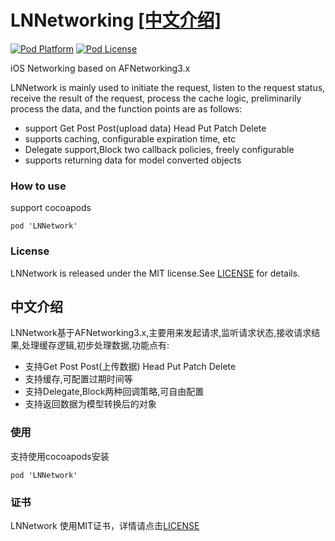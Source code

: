 # LNNetworking [[中文介绍]](https://github.com/lengain/LNNetworking/blob/master/README.md#%E4%B8%AD%E6%96%87%E4%BB%8B%E7%BB%8D)

[![Pod Platform](http://img.shields.io/cocoapods/p/LNNetworking.svg?style=flat)](http://cocoadocs.org/docsets/LNNetworking/)
[![Pod License](http://img.shields.io/cocoapods/l/LNNetworking.svg?style=flat)](https://www.apache.org/licenses/LICENSE-2.0.html)

iOS Networking based on AFNetworking3.x

LNNetwork is mainly used to initiate the request, listen to the request status, receive the result of the request, process the cache logic, preliminarily process the data, and the function points are as follows:

* support Get Post Post(upload data) Head Put Patch Delete
* supports caching, configurable expiration time, etc
* Delegate support,Block two callback policies, freely configurable
* supports returning data for model converted objects

### How to use
support cocoapods 

 `pod 'LNNetwork'`
 
### License

LNNetwork is released under the MIT license.See [LICENSE](https://github.com/lengain/LNNetworking/blob/master/LICENSE) for details.

## 中文介绍

LNNetwork基于AFNetworking3.x,主要用来发起请求,监听请求状态,接收请求结果,处理缓存逻辑,初步处理数据,功能点有:

* 支持Get Post Post(上传数据) Head Put Patch Delete
* 支持缓存,可配置过期时间等
*	支持Delegate,Block两种回调策略,可自由配置
* 支持返回数据为模型转换后的对象

### 使用

支持使用cocoapods安装

 `pod 'LNNetwork'`
 
 ### 证书
 
 LNNetwork 使用MIT证书，详情请点击[LICENSE](https://github.com/lengain/LNNetworking/blob/master/LICENSE)
